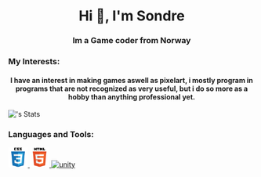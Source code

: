 <h1 align="center">Hi 👋, I'm Sondre</h1>
<h3 align="center">Im a Game coder from Norway</h3>

<h3>My Interests:</h3>
<h4 align="center">I have an interest in making games aswell as pixelart, i mostly program in programs that are not recognized as very useful, but i do so more as a hobby than anything professional yet.</h4>

![<username>'s Stats](https://github-readme-stats.vercel.app/api?username=<username>&theme=vue-dark&show_icons=true&hide_border=true&count_private=true)

<h3 align="left">Languages and Tools:</h3>
<p align="left"> 
</a> <a href="https://www.w3schools.com/css/" target="_blank" rel="noreferrer"> <img src="https://raw.githubusercontent.com/devicons/devicon/master/icons/css3/css3-original-wordmark.svg" alt="css3" width="40" height="40"/> </a> <a href="https://www.w3.org/html/" target="_blank" rel="noreferrer"> <img src="https://raw.githubusercontent.com/devicons/devicon/master/icons/html5/html5-original-wordmark.svg" alt="html5" width="40" height="40"/> 
</a> <a href="https://godotengine.org/" target="_blank" rel="noreferrer"> <img src="https://godotengine.org/assets/press/icon_color.png" alt="unity" width="40" height="40"/> </a> 
</p>

